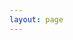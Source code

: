 ```yaml
---
layout: page
---
```

<!--
          _____                   _______                   _____            _____                    _____                            _____                    _____          
         /\    \                 /::\    \                 /\    \          /\    \                  /\    \                          /\    \                  /\    \         
        /::\    \               /::::\    \               /::\____\        /::\____\                /::\    \                        /::\    \                /::\    \        
       /::::\    \             /::::::\    \             /:::/    /       /:::/    /               /::::\    \                      /::::\    \               \:::\    \       
      /::::::\    \           /::::::::\    \           /:::/    /       /:::/    /               /::::::\    \                    /::::::\    \               \:::\    \      
     /:::/\:::\    \         /:::/~~\:::\    \         /:::/    /       /:::/    /               /:::/\:::\    \                  /:::/\:::\    \               \:::\    \     
    /:::/  \:::\    \       /:::/    \:::\    \       /:::/    /       /:::/    /               /:::/  \:::\    \                /:::/__\:::\    \               \:::\    \    
   /:::/    \:::\    \     /:::/    / \:::\    \     /:::/    /       /:::/    /               /:::/    \:::\    \              /::::\   \:::\    \              /::::\    \   
  /:::/    / \:::\    \   /:::/____/   \:::\____\   /:::/    /       /:::/    /      _____    /:::/    / \:::\    \            /::::::\   \:::\    \    ____    /::::::\    \  
 /:::/    /   \:::\    \ |:::|    |     |:::|    | /:::/    /       /:::/____/      /\    \  /:::/    /   \:::\ ___\          /:::/\:::\   \:::\    \  /\   \  /:::/\:::\    \ 
/:::/____/     \:::\____\|:::|____|     |:::|    |/:::/____/       |:::|    /      /::\____\/:::/____/     \:::|    |        /:::/  \:::\   \:::\____\/::\   \/:::/  \:::\____\
\:::\    \      \::/    / \:::\    \   /:::/    / \:::\    \       |:::|____\     /:::/    /\:::\    \     /:::|____|        \::/    \:::\  /:::/    /\:::\  /:::/    \::/    /
 \:::\    \      \/____/   \:::\    \ /:::/    /   \:::\    \       \:::\    \   /:::/    /  \:::\    \   /:::/    /          \/____/ \:::\/:::/    /  \:::\/:::/    / \/____/ 
  \:::\    \                \:::\    /:::/    /     \:::\    \       \:::\    \ /:::/    /    \:::\    \ /:::/    /                    \::::::/    /    \::::::/    /          
   \:::\    \                \:::\__/:::/    /       \:::\    \       \:::\    /:::/    /      \:::\    /:::/    /                      \::::/    /      \::::/____/           
    \:::\    \                \::::::::/    /         \:::\    \       \:::\__/:::/    /        \:::\  /:::/    /                       /:::/    /        \:::\    \           
     \:::\    \                \::::::/    /           \:::\    \       \::::::::/    /          \:::\/:::/    /                       /:::/    /          \:::\    \          
      \:::\    \                \::::/    /             \:::\    \       \::::::/    /            \::::::/    /                       /:::/    /            \:::\    \         
       \:::\____\                \::/____/               \:::\____\       \::::/    /              \::::/    /                       /:::/    /              \:::\____\        
        \::/    /                 ~~                      \::/    /        \::/____/                \::/____/                        \::/    /                \::/    /        
         \/____/                                           \/____/          ~~                       ~~                               \/____/                  \/____/         
                                                                                                                                                                               
-->
<script setup>
import {
  VPTeamPage,
  VPTeamPageTitle,
  VPTeamMembers
} from 'vitepress/theme'

const members = [
  //
  {
    avatar: 'http://q.qlogo.cn/headimg_dl?dst_uin=2485108343&spec=640&img_type=jpg',
    name: 'Liu Shi an',
    title: '室长',
    links: [
      { icon: 'github', link: 'https://github.com/Lt2023' },
      { icon: 'youtube', link: 'https://www.youtube.com/@user-bv7mc6gv7k' }
    ]
  },
  {
    avatar: 'http://q.qlogo.cn/headimg_dl?dst_uin=1280993766&spec=640&img_type=jpg',
    name: '刘钦宇',
    title: '五年级的2B 万能程序员',
    links: [
      { icon: 'github', link: 'https://github.com/Starry-Sky-World' }
    ]
  },
  {
    avatar: 'http://q.qlogo.cn/headimg_dl?dst_uin=3530284400&spec=640&img_type=jpg',
    name: '「云服部」一个疯了的氢氧化钠',
    title: '云服部 主管'
  },
  {
    avatar: 'http://q.qlogo.cn/headimg_dl?dst_uin=210308731&spec=640&img_type=jpg',
    name: '碱式碳酸铜',
    title: 'UI设计'
  },
  {
    avatar: 'http://q.qlogo.cn/headimg_dl?dst_uin=2275475104&spec=640&img_type=jpg',
    name: '钟昊阳',
    title: 'ColudAI联合创始人'
  },
  {
    avatar: 'http://q.qlogo.cn/headimg_dl?dst_uin=1794916518&spec=640&img_type=jpg',
    name: '琦琦',
    title: 'CoCo部门'
  },
  {
    avatar: 'http://q.qlogo.cn/headimg_dl?dst_uin=3220257676&spec=640&img_type=jpg',
    name: 'api.fuxsto.cn',
    title: '指导工程师'
  },
  {
    avatar: 'http://q.qlogo.cn/headimg_dl?dst_uin=1494266056&spec=640&img_type=jpg',
    name: '彬彬有礼',
    title: '云计算'
  },
  {
    avatar: 'http://q.qlogo.cn/headimg_dl?dst_uin=2405806947&spec=640&img_type=jpg',
    name: '登登←一只菜坤',
    title: 'CoCo'
  },
  {
    avatar: 'http://q.qlogo.cn/headimg_dl?dst_uin=3551623996&spec=640&img_type=jpg',
    name: '旧梦残颜',
    title: '核心成员'
  },
  {
    avatar: 'http://q.qlogo.cn/headimg_dl?dst_uin=615769184&spec=640&img_type=jpg',
    name: '冷面小青龙',
    title: '安全业务指导'
  },
  {
    avatar: 'http://q.qlogo.cn/headimg_dl?dst_uin=1908809023&spec=640&img_type=jpg',
    name: 'Loading...',
    title: '机器人工程师'
  },
  {
    avatar: 'http://q.qlogo.cn/headimg_dl?dst_uin=2678124929&spec=640&img_type=jpg',
    name: '兰熙不是兰溪 ~嗷呜',
    title: 'HK 负责人|Furry晚期'
  },
  {
    avatar: 'http://q.qlogo.cn/headimg_dl?dst_uin=893919047&spec=640&img_type=jpg',
    name: '奋斗',
    title: '前端工程师'
  },
  {
    avatar: 'http://q.qlogo.cn/headimg_dl?dst_uin=3486325199&spec=640&img_type=jpg',
    name: '谬',
    title: '前端'
  },
  {
    avatar: 'http://q.qlogo.cn/headimg_dl?dst_uin=3803746525&spec=640&img_type=jpg',
    name: '石榴 Grant·Pome',
    title: '整活部|TK Forum'
  },
  {
    avatar: 'http://q.qlogo.cn/headimg_dl?dst_uin=3803786563&spec=640&img_type=jpg',
    name: '石榴（群废物，正在摸鱼中）',
    title: '设计部 | 违规的训练师都到我嘴里！'
  },
  {
    avatar: 'http://q.qlogo.cn/headimg_dl?dst_uin=3463448740&spec=640&img_type=jpg',
    name: '数学不及格不改名',
    title: '指导-加密🔐'
  },
  {
    avatar: 'http://q.qlogo.cn/headimg_dl?dst_uin=3332760455&spec=640&img_type=jpg',
    name: 'Enzyme YouMing 酶游明',
    title: '前端工程师'
  }
]
const orgs = [

]
</script>

<VPTeamPage>
  <VPTeamPageTitle>
    <template #title>
      Coludai 核心成员
    </template>
    <template #lead>
      与未来对话，探索无限可能
      在这里，见证未来！
    </template>
  </VPTeamPageTitle>
  <VPTeamMembers
    :members="members"
  />
</VPTeamPage>

<!-- 合作商 ORGS -->
<VPTeamPage>
  <VPTeamPageTitle>
    <template #title>
      合作商
    </template>
    <template #lead>
      Coludai官方合作商
    </template>
  </VPTeamPageTitle>
  <VPTeamMembers
    :members="orgs"
  />
</VPTeamPage>